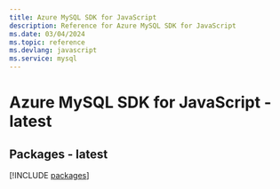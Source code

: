 ```yaml
---
title: Azure MySQL SDK for JavaScript
description: Reference for Azure MySQL SDK for JavaScript
ms.date: 03/04/2024
ms.topic: reference
ms.devlang: javascript
ms.service: mysql
---
```

# Azure MySQL SDK for JavaScript - latest
## Packages - latest
[!INCLUDE [packages](mysql-index.md)]